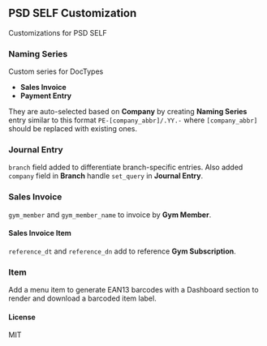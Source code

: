 ## PSD SELF Customization

Customizations for PSD SELF

### Naming Series

Custom series for DocTypes

- **Sales Invoice**
- **Payment Entry**

They are auto-selected based on **Company** by creating **Naming Series** entry similar to this format `PE-[company_abbr]/.YY.-` where `[company_abbr]` should be replaced with existing ones.

### Journal Entry

`branch` field added to differentiate branch-specific entries. Also added `company` field in **Branch** handle `set_query` in **Journal Entry**.

### Sales Invoice

`gym_member` and `gym_member_name` to invoice by **Gym Member**.

#### Sales Invoice Item

`reference_dt` and `reference_dn` add to reference **Gym Subscription**.

### Item

Add a menu item to generate EAN13 barcodes with a Dashboard section to render and download a barcoded item label.

#### License

MIT
